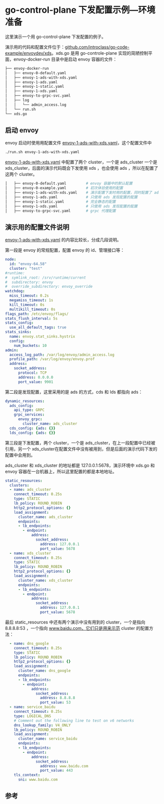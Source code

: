 <!-- toc -->
# go-control-plane 下发配置示例—环境准备

这里演示一个用 go-control-plane 下发配置的例子。

演示用的代码和配置文件位于：[github.com/introclass/go-code-example/envoydev/xds][1]。xds.go 是用 go-controle-plane 实现的简陋控制平面，envoy-docker-run 目录中是启动 envoy 容器的文件：

```sh
├── envoy-docker-run
│   ├── envoy-0-default.yaml
│   ├── envoy-1-ads-with-xds.yaml
│   ├── envoy-1-ads.yaml
│   ├── envoy-1-static.yaml
│   ├── envoy-1-xds.yaml
│   ├── envoy-to-grpc-svc.yaml
│   ├── log
│   │   └── admin_access.log
│   └── run.sh
└── xds.go
```

## 启动 envoy

envoy 启动时使用用配置文件 [envoy-1-ads-with-xds.yaml][2]，这个配置文件中

```sh
./run.sh envoy-1-ads-with-xds.yaml
```

[envoy-1-ads-with-xds.yaml][2] 中配置了两个 cluster，一个是 ads_cluster 一个是 xds_cluster，后面的演示代码既会下发使用 xds ，也会使用 ads ，所以在配置了这两个 cluster。


```sh
│   ├── envoy-0-default.yaml         # envoy 容器中的默认配置
│   ├── envoy-0-example.yaml         # 初次体验使用的配置
│   ├── envoy-1-ads-with-xds.yaml    # 演示配置下发时用的配置，同时配置了 ads、xds
│   ├── envoy-1-ads.yaml             # 只使用 ads 发现配置的配置 
│   ├── envoy-1-static.yaml          # 完全静态的配置
│   ├── envoy-1-xds.yaml             # 只使用 ads 发现配置的配置
│   ├── envoy-to-grpc-svc.yaml       # grpc 代理配置
```

## 演示用的配置文件说明

[envoy-1-ads-with-xds.yaml][2] 的内容比较长，分成几段说明。

第一段是 envoy 的常规配置，配置 envoy 的 id、管理接口等：


```yaml
node:
  id: "envoy-64.58"
  cluster: "test"
#runtime:
#  symlink_root: /srv/runtime/current
#  subdirectory: envoy
#  override_subdirectory: envoy_override
watchdog:
  miss_timeout: 0.2s
  megamiss_timeout: 1s
  kill_timeout: 0s
  multikill_timeout: 0s
flags_path: /etc/envoy/flags/
stats_flush_interval: 5s
stats_config:
  use_all_default_tags: true
stats_sinks:
  name: envoy.stat_sinks.hystrix
  config:
    num_buckets: 10
admin:
  access_log_path: /var/log/envoy/admin_access.log
  profile_path: /var/log/envoy/envoy.prof
  address:
    socket_address:
      protocol: TCP
      address: 0.0.0.0
      port_value: 9901
```

第二段是发现配置，这里采用的是 ads 的方式，cds 和 lds 都指向 ads：

```yaml
dynamic_resources:
  ads_config:
    api_type: GRPC
    grpc_services:
      envoy_grpc:
        cluster_name: ads_cluster
  cds_config: {ads: {}}
  lds_config: {ads: {}}
```

第三段是下发配置，两个 cluster，一个是 ads_cluster，在上一段配置中已经被引用，另一个 xds_cluster在配置文件中没有被用到，但是后面的演示代码下发的配置中会用到。

ads_cluster 和 xds_cluster 的地址都是 127.0.0.1:5678，演示环境中 xds.go 和 envoy 容器在一台机器上，所以这里配置的都是本地地址。

```yaml
static_resources:
  clusters:
  - name: ads_cluster
    connect_timeout: 0.25s
    type: STATIC
    lb_policy: ROUND_ROBIN
    http2_protocol_options: {}
    load_assignment:
      cluster_name: ads_cluster
      endpoints:
      - lb_endpoints:
        - endpoint:
            address:
              socket_address:
                address: 127.0.0.1
                port_value: 5678
  - name: xds_cluster
    connect_timeout: 0.25s
    type: STATIC
    lb_policy: ROUND_ROBIN
    http2_protocol_options: {}
    load_assignment:
      cluster_name: xds_cluster
      endpoints:
      - lb_endpoints:
        - endpoint:
            address:
              socket_address:
                address: 127.0.0.1
                port_value: 5678
```

最后 static_resources 中还有两个演示中没有用到的 cluster，一个是指向 8.8.8.8:53 ，一个指向  www.baidu.com，它们只是用来示范 cluster 的配置方法：

```yaml
  - name: dns_google
    connect_timeout: 0.25s
    type: STATIC
    lb_policy: ROUND_ROBIN
    http2_protocol_options: {}
    load_assignment:
      cluster_name: dns_google
      endpoints:
      - lb_endpoints:
        - endpoint:
            address:
              socket_address:
                address: 8.8.8.8
                port_value: 53
  - name: service_baidu
    connect_timeout: 0.25s
    type: LOGICAL_DNS
    # Comment out the following line to test on v6 networks
    dns_lookup_family: V4_ONLY
    lb_policy: ROUND_ROBIN
    load_assignment:
      cluster_name: service_baidu
      endpoints:
      - lb_endpoints:
        - endpoint:
            address:
              socket_address:
                address: www.baidu.com
                port_value: 443
    tls_context:
      sni: www.baidu.com
```

## 参考

[1]: https://github.com/introclass/go-code-example/tree/master/envoydev/xds  "github.com/introclass/go-code-example/envoydev/xds"
[2]: https://github.com/introclass/go-code-example/blob/master/envoydev/xds/envoy-docker-run/envoy-1-ads-with-xds.yaml "envoy-1-ads-with-xds.yaml"
